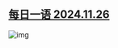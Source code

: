 <!--1732648017000-->
[每日一语 2024.11.26](https://chinadigitaltimes.net/chinese/713501.html)
------

<p><img decoding="async" src="https://chinadigitaltimes.net/chinese/files/2024/11/2024.11.26.png" alt="img"></p><div class="addtoany_share_save_container addtoany_content addtoany_content_bottom"><div class="a2a_kit a2a_kit_size_32 addtoany_list" data-a2a-url="https://chinadigitaltimes.net/chinese/713501.html" data-a2a-title="每日一语 2024.11.26"><a class="a2a_button_facebook" href="https://www.addtoany.com/add_to/facebook?linkurl=https%3A%2F%2Fchinadigitaltimes.net%2Fchinese%2F713501.html&amp;linkname=%E6%AF%8F%E6%97%A5%E4%B8%80%E8%AF%AD%202024.11.26" title="Facebook" rel="nofollow noopener" target="_blank"></a><a class="a2a_button_twitter" href="https://www.addtoany.com/add_to/twitter?linkurl=https%3A%2F%2Fchinadigitaltimes.net%2Fchinese%2F713501.html&amp;linkname=%E6%AF%8F%E6%97%A5%E4%B8%80%E8%AF%AD%202024.11.26" title="Twitter" rel="nofollow noopener" target="_blank"></a><a class="a2a_button_telegram" href="https://www.addtoany.com/add_to/telegram?linkurl=https%3A%2F%2Fchinadigitaltimes.net%2Fchinese%2F713501.html&amp;linkname=%E6%AF%8F%E6%97%A5%E4%B8%80%E8%AF%AD%202024.11.26" title="Telegram" rel="nofollow noopener" target="_blank"></a><a class="a2a_button_reddit" href="https://www.addtoany.com/add_to/reddit?linkurl=https%3A%2F%2Fchinadigitaltimes.net%2Fchinese%2F713501.html&amp;linkname=%E6%AF%8F%E6%97%A5%E4%B8%80%E8%AF%AD%202024.11.26" title="Reddit" rel="nofollow noopener" target="_blank"></a><a class="a2a_button_whatsapp" href="https://www.addtoany.com/add_to/whatsapp?linkurl=https%3A%2F%2Fchinadigitaltimes.net%2Fchinese%2F713501.html&amp;linkname=%E6%AF%8F%E6%97%A5%E4%B8%80%E8%AF%AD%202024.11.26" title="WhatsApp" rel="nofollow noopener" target="_blank"></a><a class="a2a_button_email" href="https://www.addtoany.com/add_to/email?linkurl=https%3A%2F%2Fchinadigitaltimes.net%2Fchinese%2F713501.html&amp;linkname=%E6%AF%8F%E6%97%A5%E4%B8%80%E8%AF%AD%202024.11.26" title="Email" rel="nofollow noopener" target="_blank"></a><a class="a2a_button_copy_link" href="https://www.addtoany.com/add_to/copy_link?linkurl=https%3A%2F%2Fchinadigitaltimes.net%2Fchinese%2F713501.html&amp;linkname=%E6%AF%8F%E6%97%A5%E4%B8%80%E8%AF%AD%202024.11.26" title="Copy Link" rel="nofollow noopener" target="_blank"></a><a class="a2a_dd addtoany_share_save addtoany_share" href="https://www.addtoany.com/share"></a></div></div>
